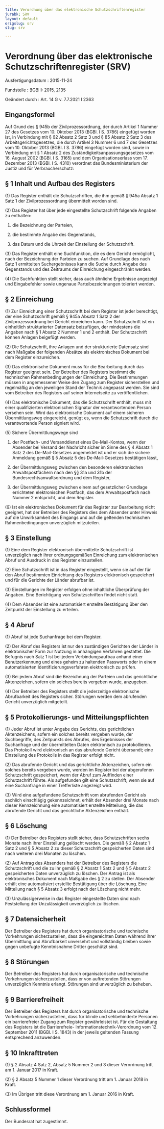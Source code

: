 ```yaml
---
Title: Verordnung über das elektronische Schutzschriftenregister
jurabk: SRV
layout: default
origslug: srv
slug: srv

---
```


# Verordnung über das elektronische Schutzschriftenregister (SRV)

Ausfertigungsdatum
:   2015-11-24

Fundstelle
:   BGBl I: 2015, 2135

Geändert durch
:   Art. 14 G v. 7.7.2021 I 2363


## Eingangsformel

Auf Grund des § 945b der Zivilprozessordnung, der durch Artikel 1
Nummer 27 des Gesetzes vom 10. Oktober 2013 (BGBl. I S. 3786)
eingefügt worden ist, in Verbindung mit § 62 Absatz 2 Satz 3 und § 85
Absatz 2 Satz 3 des Arbeitsgerichtsgesetzes, die durch Artikel 3
Nummer 6 und 7 des Gesetzes vom 10. Oktober 2013 (BGBl. I S. 3786)
eingefügt worden sind, sowie in Verbindung mit § 1 Absatz 2 des
Zuständigkeitsanpassungsgesetzes vom 16. August 2002 (BGBl. I S. 3165)
und dem Organisationserlass vom 17. Dezember 2013 (BGBl. I S. 4310)
verordnet das Bundesministerium der Justiz und für Verbraucherschutz:


## § 1 Inhalt und Aufbau des Registers

(1) Das Register enthält die Schutzschriften, die ihm gemäß § 945a
Absatz 1 Satz 1 der Zivilprozessordnung übermittelt worden sind.

(2) Das Register hat über jede eingestellte Schutzschrift folgende
Angaben zu enthalten:

1.  die Bezeichnung der Parteien,


2.  die bestimmte Angabe des Gegenstands,


3.  das Datum und die Uhrzeit der Einstellung der Schutzschrift.




(3) Das Register enthält eine Suchfunktion, die es dem Gericht
ermöglicht, nach der Bezeichnung der Parteien zu suchen. Auf Grundlage
des nach Satz 1 ermittelten Suchergebnisses kann die Suche durch
Angabe des Gegenstands und des Zeitraums der Einreichung eingeschränkt
werden.

(4) Die Suchfunktion stellt sicher, dass auch ähnliche Ergebnisse
angezeigt und Eingabefehler sowie ungenaue Parteibezeichnungen
toleriert werden.


## § 2 Einreichung

(1) Zur Einreichung einer Schutzschrift bei dem Register ist jeder
berechtigt, der eine Schutzschrift gemäß § 945a Absatz 1 Satz 2 der
Zivilprozessordnung bei Gericht einreichen kann. Der Schutzschrift ist
ein einheitlich strukturierter Datensatz beizufügen, der mindestens
die Angaben nach § 1 Absatz 2 Nummer 1 und 2 enthält. Der
Schutzschrift können Anlagen beigefügt werden.

(2) Die Schutzschrift, ihre Anlagen und der strukturierte Datensatz
sind nach Maßgabe der folgenden Absätze als elektronisches Dokument
bei dem Register einzureichen.

(3) Das elektronische Dokument muss für die Bearbeitung durch das
Register geeignet sein. Der Betreiber des Registers bestimmt die
technischen Rahmenbedingungen der Einreichung. Die Bestimmungen müssen
in angemessener Weise den Zugang zum Register sicherstellen und
regelmäßig an den jeweiligen Stand der Technik angepasst werden. Sie
sind vom Betreiber des Registers auf seiner Internetseite zu
veröffentlichen.

(4) Das elektronische Dokument, das die Schutzschrift enthält, muss
mit einer qualifizierten elektronischen Signatur der verantwortenden
Person versehen sein. Wird das elektronische Dokument auf einem
sicheren Übermittlungsweg eingereicht, genügt es, wenn die
Schutzschrift durch die verantwortende Person signiert wird.

(5) Sichere Übermittlungswege sind

1.  der Postfach- und Versanddienst eines De-Mail-Kontos, wenn der
    Absender bei Versand der Nachricht sicher im Sinne des § 4 Absatz 1
    Satz 2 des De-Mail-Gesetzes angemeldet ist und er sich die sichere
    Anmeldung gemäß § 5 Absatz 5 des De-Mail-Gesetzes bestätigen lässt,


2.  der Übermittlungsweg zwischen den besonderen elektronischen
    Anwaltspostfächern nach den §§ 31a und 31b der
    Bundesrechtsanwaltsordnung und dem Register,


3.  der Übermittlungsweg zwischen einem auf gesetzlicher Grundlage
    errichteten elektronischen Postfach, das dem Anwaltspostfach nach
    Nummer 2 entspricht, und dem Register.




(6) Ist ein elektronisches Dokument für das Register zur Bearbeitung
nicht geeignet, hat der Betreiber des Registers dies dem Absender
unter Hinweis auf die Unwirksamkeit des Eingangs und auf die geltenden
technischen Rahmenbedingungen unverzüglich mitzuteilen.


## § 3 Einstellung

(1) Eine dem Register elektronisch übermittelte Schutzschrift ist
unverzüglich nach ihrer ordnungsgemäßen Einreichung zum elektronischen
Abruf und Ausdruck in das Register einzustellen.

(2) Eine Schutzschrift ist in das Register eingestellt, wenn sie auf
der für den Abruf bestimmten Einrichtung des Registers elektronisch
gespeichert und für die Gerichte der Länder abrufbar ist.

(3) Einstellungen im Register erfolgen ohne inhaltliche Überprüfung
der Angaben. Eine Berichtigung von Schutzschriften findet nicht statt.

(4) Dem Absender ist eine automatisiert erstellte Bestätigung über den
Zeitpunkt der Einstellung zu erteilen.


## § 4 Abruf

(1) Abruf ist jede Suchanfrage bei dem Register.

(2) Der Abruf des Registers ist nur den zuständigen Gerichten der
Länder in elektronischer Form zur Nutzung in anhängigen Verfahren
gestattet. Die Befugnis nach Satz 1 ist bei jedem Verbindungsaufbau
anhand einer Benutzerkennung und eines geheim zu haltenden Passworts
oder in einem automatisierten Identifizierungsverfahren elektronisch
zu prüfen.

(3) Bei jedem Abruf sind die Bezeichnung der Parteien und das
gerichtliche Aktenzeichen, sofern ein solches bereits vergeben wurde,
anzugeben.

(4) Der Betreiber des Registers stellt die jederzeitige elektronische
Abrufbarkeit des Registers sicher. Störungen werden dem abrufenden
Gericht unverzüglich mitgeteilt.


## § 5 Protokollierungs- und Mitteilungspflichten

(1) Jeder Abruf ist unter Angabe des Gerichts, des gerichtlichen
Aktenzeichens, sofern ein solches bereits vergeben wurde, der
Suchbegriffe, des Zeitpunkts des Abrufes, des Ergebnisses der
Suchanfrage und der übermittelten Daten elektronisch zu
protokollieren. Das Protokoll wird elektronisch an das abrufende
Gericht übersandt; eine Einstellung des Protokolls in das Register
erfolgt nicht.

(2) Das abrufende Gericht und das gerichtliche Aktenzeichen, sofern
ein solches bereits vergeben wurde, werden im Register bei der
abgerufenen Schutzschrift gespeichert, wenn der Abruf zum Auffinden
einer Schutzschrift führte. Als aufgefunden gilt eine Schutzschrift,
wenn sie auf eine Suchanfrage in einer Trefferliste angezeigt wird.

(3) Wird eine aufgefundene Schutzschrift vom abrufenden Gericht als
sachlich einschlägig gekennzeichnet, erhält der Absender drei Monate
nach dieser Kennzeichnung eine automatisiert erstellte Mitteilung, die
das abrufende Gericht und das gerichtliche Aktenzeichen enthält.


## § 6 Löschung

(1) Der Betreiber des Registers stellt sicher, dass Schutzschriften
sechs Monate nach ihrer Einstellung gelöscht werden. Die gemäß § 2
Absatz 1 Satz 2 und § 5 Absatz 2 zu dieser Schutzschrift gespeicherten
Daten sind nach weiteren drei Monaten zu löschen.

(2) Auf Antrag des Absenders hat der Betreiber des Registers die
Schutzschrift und die zu ihr gemäß § 2 Absatz 1 Satz 2 und § 5 Absatz
2 gespeicherten Daten unverzüglich zu löschen. Der Antrag ist als
elektronisches Dokument nach Maßgabe des § 2 zu stellen. Der Absender
erhält eine automatisiert erstellte Bestätigung über die Löschung.
Eine Mitteilung nach § 5 Absatz 3 erfolgt nach der Löschung nicht
mehr.

(3) Unzulässigerweise in das Register eingestellte Daten sind nach
Feststellung der Unzulässigkeit unverzüglich zu löschen.


## § 7 Datensicherheit

Der Betreiber des Registers hat durch organisatorische und technische
Vorkehrungen sicherzustellen, dass die eingereichten Daten während
ihrer Übermittlung und Abrufbarkeit unversehrt und vollständig bleiben
sowie gegen unbefugte Kenntnisnahme Dritter geschützt sind.


## § 8 Störungen

Der Betreiber des Registers hat durch organisatorische und technische
Vorkehrungen sicherzustellen, dass er von auftretenden Störungen
unverzüglich Kenntnis erlangt. Störungen sind unverzüglich zu beheben.


## § 9 Barrierefreiheit

Der Betreiber des Registers hat durch organisatorische und technische
Vorkehrungen sicherzustellen, dass für blinde und sehbehinderte
Personen ein barrierefreier Zugang zum Register gewährleistet ist. Für
die Gestaltung des Registers ist die Barrierefreie-
Informationstechnik-Verordnung vom 12. September 2011 (BGBl. I S.
1843) in der jeweils geltenden Fassung entsprechend anzuwenden.


## § 10 Inkrafttreten

(1) § 2 Absatz 4 Satz 2, Absatz 5 Nummer 2 und 3 dieser Verordnung
tritt am 1. Januar 2017 in Kraft.

(2) § 2 Absatz 5 Nummer 1 dieser Verordnung tritt am 1. Januar 2018 in
Kraft.

(3) Im Übrigen tritt diese Verordnung am 1. Januar 2016 in Kraft.


## Schlussformel

Der Bundesrat hat zugestimmt.

